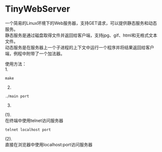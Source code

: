 # TinyWebServer

一个简易的Linux环境下的Web服务器，支持GET请求，可以提供静态服务和动态服务。  
静态服务是通过磁盘取得文件并返回给客户端，支持jpg、gif、html和无格式文本文件。  
动态服务是在服务器上一个子进程的上下文中运行一个程序并将结果返回给客户端，例程中附带了一个加法器。  

使用方法：  
1.  
```
make
```  
2.  
```  
./main port
```
3.  
(1).  
在终端中使用telnet访问服务器  
```
telnet localhost port
```  
(2).   
直接在浏览器中使用localhost:port访问服务器  